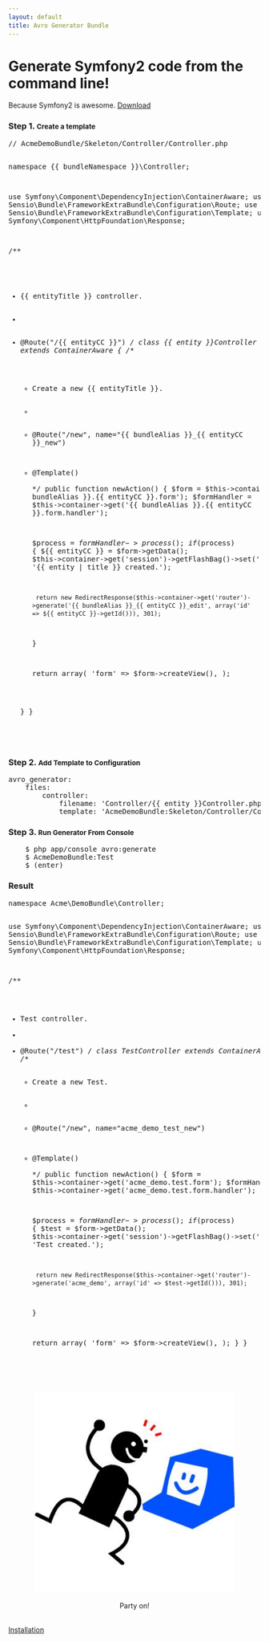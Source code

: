 ```yaml
---
layout: default
title: Avro Generator Bundle
---
```

<div class="hero-unit">
    <h1>Generate Symfony2 code from the command line!</h1>
    <p> 
        Because Symfony2 is awesome.
        <a href="http://github.com/jdewit/generatorBundle" class="btn btn-primary btn-large pull-right">Download</a>
    </p>
</div>
<div class="page-header">
    <h3>Step 1. <small>Create a template</small></h3>
</div>
<pre class="prettify lang-php">
// AcmeDemoBundle/Skeleton/Controller/Controller.php

namespace {{ bundleNamespace }}\Controller;

use Symfony\Component\DependencyInjection\ContainerAware;
use Sensio\Bundle\FrameworkExtraBundle\Configuration\Route;
use Sensio\Bundle\FrameworkExtraBundle\Configuration\Template;
use Symfony\Component\HttpFoundation\Response;

/**
 * {{ entityTitle }} controller.
 *
 * @Route("/{{ entityCC }}")
 */
class {{ entity }}Controller extends ContainerAware
{
    /**
     * Create a new {{ entityTitle }}.
     *
     * @Route("/new", name="{{ bundleAlias }}_{{ entityCC }}_new")
     * @Template()     
     */
    public function newAction()
    {
        $form = $this->container->get('{{ bundleAlias }}.{{ entityCC }}.form');
        $formHandler = $this->container->get('{{ bundleAlias }}.{{ entityCC }}.form.handler');

        $process = $formHandler->process();
        if ($process) {
            ${{ entityCC }} = $form->getData();
            $this->container->get('session')->getFlashBag()->set('success', '{{ entity | title }} created.');

            return new RedirectResponse($this->container->get('router')->generate('{{ bundleAlias }}_{{ entityCC }}_edit', array('id' => ${{ entityCC }}->getId())), 301);
        }

        return array(
            'form' => $form->createView(),
        );

    }
}
</pre>
<div class="page-header">
    <h3>Step 2. <small>Add Template to Configuration</small></h3> 
</div>
<pre class="prettify lang-yaml">
avro_generator:
    files:
        controller: 
            filename: 'Controller/{{ entity }}Controller.php'
            template: 'AcmeDemoBundle:Skeleton/Controller/Controller.php' 
</pre>
<div class="page-header">
    <h3>Step 3. <small>Run Generator From Console</small></h3> 
</div>
<pre class="prettyprint lang-bsh">
    $ php app/console avro:generate
    $ AcmeDemoBundle:Test
    $ (enter)
</pre>
<div class="page-header">
    <h3>Result</h3>
</div>
<pre class="prettify lang-php">
namespace Acme\DemoBundle\Controller;

use Symfony\Component\DependencyInjection\ContainerAware;
use Sensio\Bundle\FrameworkExtraBundle\Configuration\Route;
use Sensio\Bundle\FrameworkExtraBundle\Configuration\Template;
use Symfony\Component\HttpFoundation\Response;

/**
 * Test controller.
 *
 * @Route("/test")
 */
class TestController extends ContainerAware
{
    /**
     * Create a new Test.
     *
     * @Route("/new", name="acme_demo_test_new")
     * @Template()     
     */
    public function newAction()
    {
        $form = $this->container->get('acme_demo.test.form');
        $formHandler = $this->container->get('acme_demo.test.form.handler');

        $process = $formHandler->process();
        if ($process) {
            $test = $form->getData();
            $this->container->get('session')->getFlashBag()->set('success', 'Test created.');

            return new RedirectResponse($this->container->get('router')->generate('acme_demo', array('id' => $test->getId())), 301);
        }

        return array(
            'form' => $form->createView(),
        );
    }
}
</pre>
<div style="text-align: center;">
    <img src="assets/images/happy_programmer.jpg" width="400px">
    <p>Party on!</p>
</div>
<br />
<a class="btn pull-right" href="installation.html">Installation<i class="icon-arrow-right"></i></a>
